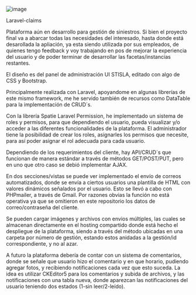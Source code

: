![image](https://user-images.githubusercontent.com/97700576/193408797-3445ffa8-468e-410f-aa83-52b5fbe6b44c.png)



Laravel-claims


Plataforma aún en desarrollo para gestión de siniestros. Si bien el proyecto final va a abarcar todas las necesidades del interesado, hasta donde está desarollada la apliación, ya esta siendo utilizada por sus empleados, de quienes tengo feedback y voy trabajando en pos de mejorar la experiencia del usuario y de poder terminar de desarrollar las facetas/instancias restantes.

El diseño es del panel de administración UI STISLA, editado con algo de CSS y Bootstrap.

Principalmente realizada con Laravel, apoyandome en algunas librerías de este mismo framework, me he servido también de recursos como DataTable para la implementación de CRUD´s.

Con la librería Spatie Laravel Permission, he implementado un sistema de roles y permisos, para que dependiendo el usuario, pueda visualizar y/o acceder a las diferentes funcionalidades de la plataforma. El administrador tiene la posibilidad de crear los roles, asignarles los permisos que necesite, para así poder asignar el rol adecuada para cada usuario.

Dependiendo de los requerimientos del cliente, hay API/CRUD´s que funcionan de manera estándar a través de métodos GET/POST/PUT, pero en uno que otro caso se debió implementar AJAX.

En dos secciones/vistas se puede ver implementado el envío de correos automatizados, donde se envía a ciertos usuarios una plantilla de HTML con valores dinámicos señalados por el usuario. Esto se llevó a cabo con PHPmailer, a través de Gmail. Por razones obvias la función no está operativa ya que se omitieron en este repositorio los datos de correo/contraseña del cliente.

Se pueden cargar imágenes y archivos con envios múltiples, las cuales se almacenan directamente en el hosting compartido donde está hecho el despliegue de la plataforma, siendo a través del método ubicadas en una carpeta por número de gestión, estando estos anidadas a la gestión/id correspondiente, y no al azar.

A futuro la plataforma debería de contar con un sistema de comentarios, donde se señale que usuario hizo el comentario y en que horario, pudiendo agregar fotos, y recibiendo notificaciones cada vez que esto suceda. La idea es utilizar CKEditor5 para los comentarios y subida de archivos, y las notificaciones con una tabla nueva, donde aparezcan las notificaciones del usuario teniendo dos estados (1-sin leer/2-leído).

